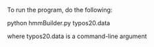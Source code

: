 To run the program, do the following:

python hmmBuilder.py typos20.data

where typos20.data is a command-line argument
